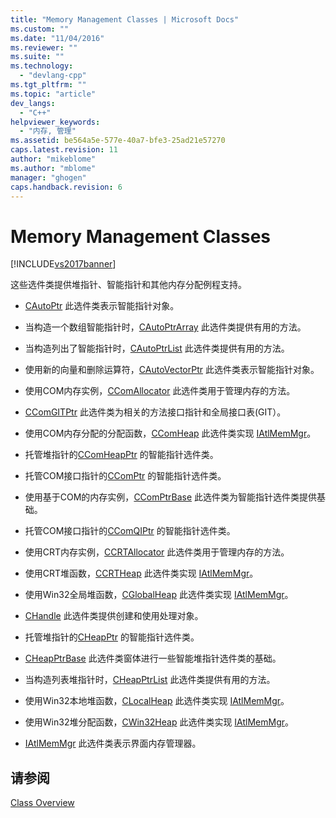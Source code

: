 ```yaml
---
title: "Memory Management Classes | Microsoft Docs"
ms.custom: ""
ms.date: "11/04/2016"
ms.reviewer: ""
ms.suite: ""
ms.technology: 
  - "devlang-cpp"
ms.tgt_pltfrm: ""
ms.topic: "article"
dev_langs: 
  - "C++"
helpviewer_keywords: 
  - "内存, 管理"
ms.assetid: be564a5e-577e-40a7-bfe3-25ad21e57270
caps.latest.revision: 11
author: "mikeblome"
ms.author: "mblome"
manager: "ghogen"
caps.handback.revision: 6
---
```

# Memory Management Classes
[!INCLUDE[vs2017banner](../assembler/inline/includes/vs2017banner.md)]

这些选件类提供堆指针、智能指针和其他内存分配例程支持。  
  
-   [CAutoPtr](../atl/reference/cautoptr-class.md) 此选件类表示智能指针对象。  
  
-   当构造一个数组智能指针时，[CAutoPtrArray](../atl/reference/cautoptrarray-class.md) 此选件类提供有用的方法。  
  
-   当构造列出了智能指针时，[CAutoPtrList](../atl/reference/cautoptrlist-class.md) 此选件类提供有用的方法。  
  
-   使用新的向量和删除运算符，[CAutoVectorPtr](../atl/reference/cautovectorptr-class.md) 此选件类表示智能指针对象。  
  
-   使用COM内存实例，[CComAllocator](../atl/reference/ccomallocator-class.md) 此选件类用于管理内存的方法。  
  
-   [CComGITPtr](../atl/reference/ccomgitptr-class.md) 此选件类为相关的方法接口指针和全局接口表\(GIT）。  
  
-   使用COM内存分配的分配函数，[CComHeap](../atl/reference/ccomheap-class.md) 此选件类实现 [IAtlMemMgr](../atl/reference/iatlmemmgr-class.md)。  
  
-   托管堆指针的[CComHeapPtr](../atl/reference/ccomheapptr-class.md) 的智能指针选件类。  
  
-   托管COM接口指针的[CComPtr](../atl/reference/ccomptr-class.md) 的智能指针选件类。  
  
-   使用基于COM的内存实例，[CComPtrBase](../atl/reference/ccomptrbase-class.md) 此选件类为智能指针选件类提供基础。  
  
-   托管COM接口指针的[CComQIPtr](../atl/reference/ccomqiptr-class.md) 的智能指针选件类。  
  
-   使用CRT内存实例，[CCRTAllocator](../atl/reference/ccrtallocator-class.md) 此选件类用于管理内存的方法。  
  
-   使用CRT堆函数，[CCRTHeap](../atl/reference/ccrtheap-class.md) 此选件类实现 [IAtlMemMgr](../atl/reference/iatlmemmgr-class.md)。  
  
-   使用Win32全局堆函数，[CGlobalHeap](../atl/reference/cglobalheap-class.md) 此选件类实现 [IAtlMemMgr](../atl/reference/iatlmemmgr-class.md)。  
  
-   [CHandle](../atl/reference/chandle-class.md) 此选件类提供创建和使用处理对象。  
  
-   托管堆指针的[CHeapPtr](../atl/reference/cheapptr-class.md) 的智能指针选件类。  
  
-   [CHeapPtrBase](../atl/reference/cheapptrbase-class.md) 此选件类窗体进行一些智能堆指针选件类的基础。  
  
-   当构造列表堆指针时，[CHeapPtrList](../atl/reference/cheapptrlist-class.md) 此选件类提供有用的方法。  
  
-   使用Win32本地堆函数，[CLocalHeap](../atl/reference/clocalheap-class.md) 此选件类实现 [IAtlMemMgr](../atl/reference/iatlmemmgr-class.md)。  
  
-   使用Win32堆分配函数，[CWin32Heap](../atl/reference/cwin32heap-class.md) 此选件类实现 [IAtlMemMgr](../atl/reference/iatlmemmgr-class.md)。  
  
-   [IAtlMemMgr](../atl/reference/iatlmemmgr-class.md) 此选件类表示界面内存管理器。  
  
## 请参阅  
 [Class Overview](../atl/atl-class-overview.md)